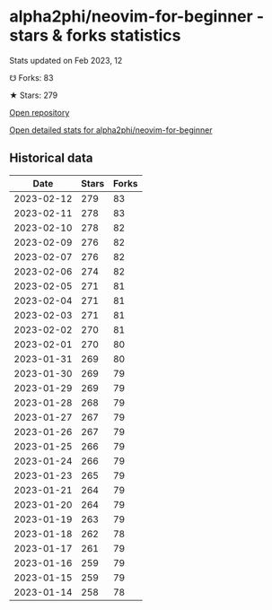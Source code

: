 # alpha2phi/neovim-for-beginner - stars & forks statistics

Stats updated on Feb 2023, 12

☋ Forks: 83

★ Stars: 279

[Open repository](https://github.com/alpha2phi/neovim-for-beginner)

[Open detailed stats for alpha2phi/neovim-for-beginner](https://reviewgithub.com/rep/alpha2phi/neovim-for-beginner)

## Historical data
| Date | Stars | Forks |
|------|-------|-------|
| 2023-02-12 | 279 | 83 | 
| 2023-02-11 | 278 | 83 | 
| 2023-02-10 | 278 | 82 | 
| 2023-02-09 | 276 | 82 | 
| 2023-02-07 | 276 | 82 | 
| 2023-02-06 | 274 | 82 | 
| 2023-02-05 | 271 | 81 | 
| 2023-02-04 | 271 | 81 | 
| 2023-02-03 | 271 | 81 | 
| 2023-02-02 | 270 | 81 | 
| 2023-02-01 | 270 | 80 | 
| 2023-01-31 | 269 | 80 | 
| 2023-01-30 | 269 | 79 | 
| 2023-01-29 | 269 | 79 | 
| 2023-01-28 | 268 | 79 | 
| 2023-01-27 | 267 | 79 | 
| 2023-01-26 | 267 | 79 | 
| 2023-01-25 | 266 | 79 | 
| 2023-01-24 | 266 | 79 | 
| 2023-01-23 | 265 | 79 | 
| 2023-01-21 | 264 | 79 | 
| 2023-01-20 | 264 | 79 | 
| 2023-01-19 | 263 | 79 | 
| 2023-01-18 | 262 | 78 | 
| 2023-01-17 | 261 | 79 | 
| 2023-01-16 | 259 | 79 | 
| 2023-01-15 | 259 | 79 | 
| 2023-01-14 | 258 | 78 | 

